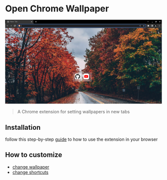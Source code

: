 # Open Chrome Wallpaper
![](./docs/img/ocw.png)
> A Chrome extension for setting wallpapers in new tabs

## Installation
follow this step-by-step [guide](./docs/installation.md) to how to use the extension in your browser

## How to customize
- [change wallpaper](./docs/change_wallpaper.md)
- [change shortcuts](./docs/change_shortcuts.md)

